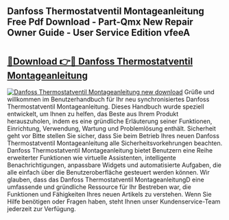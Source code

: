 ## Danfoss Thermostatventil Montageanleitung Free Pdf Download - Part-Qmx New Repair Owner Guide - User Service Edition vfeeA

# <h2><a href="http://df6sdj.blite.top/?on=Danfoss+Thermostatventil+Montageanleitung">🔗Download 👉🔴 Danfoss Thermostatventil Montageanleitung</a></h2>

[![Danfoss Thermostatventil Montageanleitung new download](https://i.imgur.com/lujVjoI.png)](http://df6sdj.blite.top/?on=Danfoss+Thermostatventil+Montageanleitung)
Grüße und willkommen im Benutzerhandbuch für Ihr neu synchronisiertes Danfoss Thermostatventil Montageanleitung. Dieses Handbuch wurde speziell entwickelt, um Ihnen zu helfen, das Beste aus Ihrem Produkt herauszuholen, indem es eine gründliche Erläuterung seiner Funktionen, Einrichtung, Verwendung, Wartung und Problemlösung enthält. Sicherheit geht vor Bitte stellen Sie sicher, dass Sie beim Betrieb Ihres neuen Danfoss Thermostatventil Montageanleitung alle Sicherheitsvorkehrungen beachten. Danfoss Thermostatventil Montageanleitung bietet Benutzern eine Reihe erweiterter Funktionen wie virtuelle Assistenten, intelligente Benachrichtigungen, anpassbare Widgets und automatisierte Aufgaben, die alle einfach über die Benutzeroberfläche gesteuert werden können. Wir glauben, dass das Danfoss Thermostatventil MontageanleitungD eine umfassende und gründliche Ressource für Ihr Bestreben war, die Funktionen und Fähigkeiten Ihres neuen Artikels zu verstehen. Wenn Sie Hilfe benötigen oder Fragen haben, steht Ihnen unser Kundenservice-Team jederzeit zur Verfügung.
